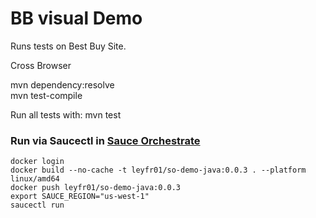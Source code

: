 # BB visual Demo

Runs tests on Best Buy Site.

Cross Browser

mvn dependency:resolve    
mvn test-compile

Run all tests with: mvn test

### Run via Saucectl in [Sauce Orchestrate](https://docs.saucelabs.com/orchestrate/)

```shell
docker login
docker build --no-cache -t leyfr01/so-demo-java:0.0.3 . --platform linux/amd64
docker push leyfr01/so-demo-java:0.0.3
export SAUCE_REGION="us-west-1"
saucectl run
```